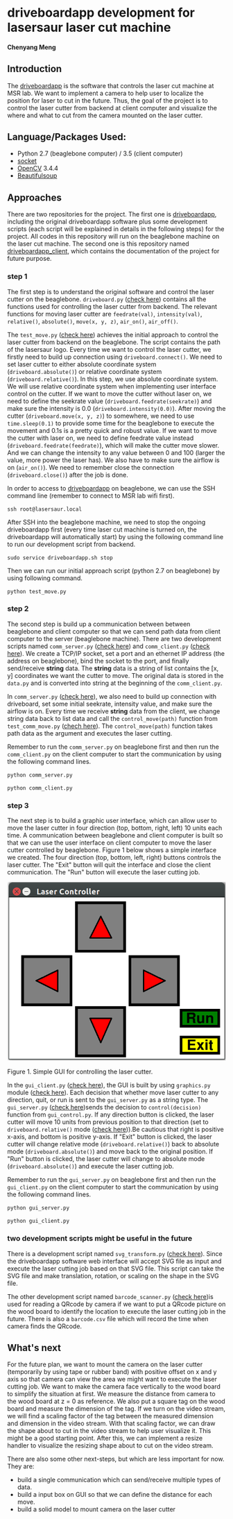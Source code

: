 # driveboardapp development for lasersaur laser cut machine
#### Chenyang Meng
## Introduction
The [driveboardapp](https://github.com/nortd/driveboardapp) is the software that controls the laser cut machine at MSR lab. We want to implement a camera to help user to localize the position for laser to cut in the future. Thus, the goal of the project is to control the laser cutter from backend at client computer and visualize the where and what to cut from the camera mounted on the laser cutter.

## Language/Packages Used:
* Python 2.7 (beaglebone computer) / 3.5 (client computer)
* [socket](https://docs.python.org/3/library/socket.html)
* [OpenCV](https://docs.opencv.org/3.4.4/) 3.4.4
* [Beautifulsoup](https://www.crummy.com/software/BeautifulSoup/bs4/doc/)

## Approaches
There are two repositories for the project. The first one is [driveboardapp](https://github.com/meng1994412/driveboardapp), including the original driveboardapp software plus some development scripts (each script will be explained in details in the following steps) for the project. All codes in this repository will run on the beaglebone machine on the laser cut machine. The second one is this repository named [driveboardapp_client](https://github.com/meng1994412/driveboardapp_client), which contains the documentation of the project for future purpose.

### step 1
The first step is to understand the original software and control the laser cutter on the beaglebone. `driveboard.py` ([check here](https://github.com/meng1994412/driveboardapp/blob/master/backend/driveboard.py)) contains all the functions used for controlling the laser cutter from backend. The relevant functions for moving laser cutter are `feedrate(val)`, `intensity(val)`, `relative()`, `absolute()`, `move(x, y, z)`, `air_on()`, `air_off()`.

The `test_move.py` ([check here](https://github.com/meng1994412/driveboardapp/blob/master/backend/test_move.py)) achieves the initial approach to control the laser cutter from backend on the beaglebone. The script contains the path of the lasersaur logo. Every time we want to control the laser cutter, we firstly need to build up connection using `driveboard.connect()`. We need to set laser cutter to either absolute coordinate system (`driveboard.absolute()`) or relative coordinate system (`driveboard.relative()`). In this step, we use absolute coordinate system. We will use relative coordinate system when implementing user interface control on the cutter. If we want to move the cutter without laser on, we need to define the seekrate value (`driveboard.feedrate(seekrate)`) and make sure the intensity is 0.0 (`driveboard.intensity(0.0)`). After moving the cutter (`driveboard.move(x, y, z)`) to somewhere, we need to use `time.sleep(0.1)` to provide some time for the beaglebone to execute the movement and 0.1s is a pretty quick and robust value. If we want to move the cutter with laser on, we need to define feedrate value instead (`driveboard.feedrate(feedrate)`), which will make the cutter move slower. And we can change the intensity to any value between 0 and 100 (larger the value, more power the laser has). We also have to make sure the airflow is on (`air_on()`). We need to remember close the connection (`driveboard.close()`) after the job is done.

In order to access to [driveboardapp](https://github.com/meng1994412/driveboardapp) on beaglebone, we can use the SSH command line (remember to connect to MSR lab wifi first).

```
ssh root@lasersaur.local
```

After SSH into the beaglebone machine, we need to stop the ongoing driveboardapp first (every time laser cut machine is turned on, the driveboardapp will automatically start) by using the following command line to run our development script from backend.

```
sudo service driveboardapp.sh stop
```

Then we can run our initial approach script (python 2.7 on beaglebone) by using following command.

```
python test_move.py
```

### step 2
The second step is build up a communication between between beaglebone and client computer so that we can send path data from client computer to the server (beaglebone machine). There are two development scripts named `comm_server.py` ([check here](https://github.com/meng1994412/driveboardapp/blob/master/backend/comm_server.py)) and `comm_client.py` ([check here](https://github.com/meng1994412/driveboardapp_client/blob/master/comm_client.py)). We create a TCP/IP socket, set a port and an ethernet IP address (the address on beaglebone), bind the socket to the port, and finally send/receive **string** data. The **string** data is a string of list contains the [x, y] coordinates we want the cutter to move. The original data is stored in the `data.py` and is converted into string at the beginning of the `comm_client.py`.

In `comm_server.py` ([check here](https://github.com/meng1994412/driveboardapp/blob/master/backend/comm_server.py)), we also need to build up connection with driveboard, set some initial seekrate, intensity value, and make sure the airflow is on. Every time we receive **string** data from the client, we change string data back to list data and call the `control_move(path)` function from `test_comm_move.py` ([chech here](https://github.com/meng1994412/driveboardapp/blob/master/backend/test_comm_move.py)). The `control_move(path)` function takes path data as the argument and executes the laser cutting.

Remember to run the `comm_server.py` on beaglebone first and then run the `comm_client.py` on the client computer to start the communication by using the following command lines.

```
python comm_server.py
```  

```
python comm_client.py
```

### step 3
The next step is to build a graphic user interface, which can allow user to move the laser cutter in four direction (top, bottom, right, left) 10 units each time. A communication between beaglebone and client computer is built so that we can use the user interface on client computer to move the laser cutter controlled by beaglebone. Figure 1 below shows a simple interface we created. The four direction (top, bottom, left, right) buttons controls the laser cutter. The "Exit" button will quit the interface and close the client communication. The "Run" button will execute the laser cutting job.

<img src="https://github.com/meng1994412/driveboardapp_client/blob/master/GUI.png" width="600">

Figure 1. Simple GUI for controlling the laser cutter.

In the `gui_client.py` ([check here](https://github.com/meng1994412/driveboardapp_client/blob/master/gui_client.py)), the GUI is built by using `graphics.py` module ([check here](https://github.com/meng1994412/driveboardapp_client/blob/master/graphics.py)). Each decision that whether move laser cutter to any direction, quit, or run is sent to the `gui_server.py` as a string type. The `gui_server.py` ([check here](https://github.com/meng1994412/driveboardapp/blob/master/backend/gui_server.py))sends the decision to `control(decision)` function from `gui_control.py`. If any direction button is clicked, the laser cutter will move 10 units from previous position to that direction (set to `driveboard.relative()` mode ([check here](https://github.com/meng1994412/driveboardapp/blob/master/backend/gui_server.py#L40))).Be cautious that right is positive x-axis, and bottom is positive y-axis. If "Exit" button is clicked, the laser cutter will change relative mode (`driveboard.relative()`) back to absolute mode (`driveboard.absolute()`) and move back to the original position. If "Run" button is clicked, the laser cutter will change to absolute mode (`driveboard.absolute()`) and execute the laser cutting job.

Remember to run the `gui_server.py` on beaglebone first and then run the `gui_client.py` on the client computer to start the communication by using the following command lines.

```
python gui_server.py
```  

```
python gui_client.py
```

### two development scripts might be useful in the future
There is a development script named `svg_transform.py` ([check here](https://github.com/meng1994412/driveboardapp_client/blob/master/svg_transform.py)). Since the driveboardapp software web interface will accept SVG file as input and execute the laser cutting job based on that SVG file. This script can take the SVG file and make translation, rotation, or scaling on the shape in the SVG file.

The other development script named `barcode_scanner.py` ([check here](https://github.com/meng1994412/driveboardapp_client/blob/master/barcode_scanner.py))is used for reading a QRcode by camera if we want to put a QRcode picture on the wood board to identify the location to execute the laser cutting job in the future. There is also a `barcode.csv` file which will record the time when camera finds the QRcode.

## What's next
For the future plan, we want to mount the camera on the laser cutter (temporarily by using tape or rubber band) with positive offset on x and y axis so that camera can view the area we might want to execute the laser cutting job. We want to make the camera face vertically to the wood board to simplify the situation at first. We measure the distance from camera to the wood board at z = 0 as reference. We also put a square tag on the wood board and measure the dimension of the tag. If we turn on the video stream, we will find a scaling factor of the tag between the measured dimension and dimension in the video stream. With that scaling factor, we can draw the shape about to cut in the video stream to help user visualize it. This might be a good starting point. After this, we can implement a resize handler to visualize the resizing shape about to cut on the video stream.

There are also some other next-steps, but which are less important for now. They are:
* build a single communication which can send/receive multiple types of data.
* build a input box on GUI so that we can define the distance for each move.
* build a solid model to mount camera on the laser cutter
